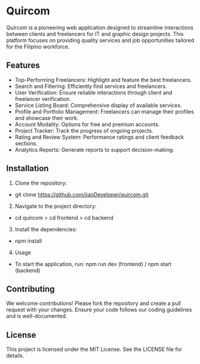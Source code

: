 # Quircom
Quircom is a pioneering web application designed to streamline interactions between clients and freelancers for IT and graphic design projects. 
This platform focuses on providing quality services and job opportunities tailored for the Filipino workforce.

## Features
- Top-Performing Freelancers: Highlight and feature the best freelancers.
- Search and Filtering: Efficiently find services and freelancers.
- User Verification: Ensure reliable interactions through client and freelancer verification.
- Service Listing Board: Comprehensive display of available services.
- Profile and Portfolio Management: Freelancers can manage their profiles and showcase their work.
- Account Modality: Options for free and premium accounts.
- Project Tracker: Track the progress of ongoing projects.
- Rating and Review System: Performance ratings and client feedback sections.
- Analytics Reports: Generate reports to support decision-making.

## Installation
1. Clone the repository:
- git clone https://github.com/jianDeveloper/quircom.git
2. Navigate to the project directory:
- cd quircom > cd frontend > cd backend
3. Install the dependencies:
- npm install
4. Usage
- To start the application, run: npm run dev (frontend) / npm start (backend)

## Contributing
We welcome contributions! Please fork the repository and create a pull request with your changes. Ensure your code follows our coding guidelines and is well-documented.

## License
This project is licensed under the MIT License. See the LICENSE file for details.
